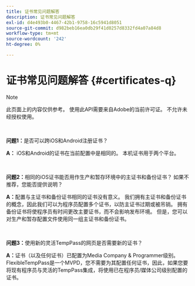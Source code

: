 ```yaml
---
title: 证书常见问题解答
description: 证书常见问题解答
exl-id: d4e493b0-4467-42b1-9758-16c5941d8051
source-git-commit: d982beb16ea0db29f41d0257d8332fd4a07a84d8
workflow-type: tm+mt
source-wordcount: '242'
ht-degree: 0%

---
```


# 证书常见问题解答 {#certificates-q}

>[!NOTE]
>
>此页面上的内容仅供参考。 使用此API需要来自Adobe的当前许可证。 不允许未经授权使用。

</br>

**问题1：**&#x200B;是否可以跨iOS和Android注册证书？

**A：** iOS和Android的证书在当前配置中是相同的。 本机证书用于两个平台。

</br>

**问题2：**&#x200B;相同的iOS证书能否用作生产和暂存环境中的主证书和备份证书？ 如果不推荐，您能否提供说明？

**A：**&#x200B;配置与主证书和备份证书相同的证书没有意义。 我们拥有主证书和备份证书的概念，因此我们可以为程序员配置多个证书，以防主证书过期或被吊销。 拥有备份证书将使程序员有时间更改主要证书，而不会影响发布环境。 但是，您可以对生产和暂存配置文件使用同一组主证书和备份证书。

</br>

**问题3：**&#x200B;使用新的灵活TempPass的网页是否需要新的证书？

**A：**&#x200B;证书（以及任何证书）已配置为Media Company &amp; Programmer级别。 FlexibleTempPass是一个MVPD，您不需要为其配置任何证书，因此，如果您要将现有程序员与灵活的TempPass集成，将使用已在程序员/媒体公司级别配置的证书。

